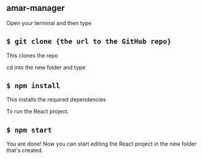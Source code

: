 ## amar-manager

Open your terminal and then type

## `$ git clone {the url to the GitHub repo}`

This clones the repo

cd into the new folder and type

## `$ npm install`

This installs the required dependencies

To run the React project.
## `$ npm start`

You are done! Now you can start editing the React project in the new folder that's created.
